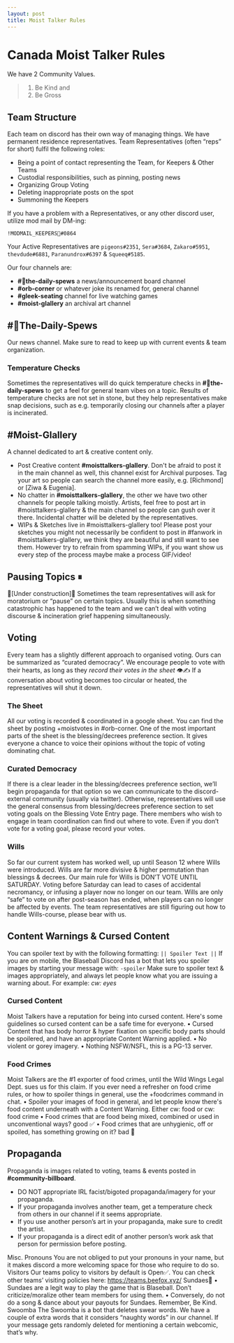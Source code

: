 ```yaml
---
layout: post
title: Moist Talker Rules
---
```


# Canada Moist Talker Rules
We have 2 Community Values. 
> 1. Be Kind and 
> 2. Be Gross

## Team Structure
Each team on discord has their own way of managing things.  We have permanent residence representatives. Team Representatives (often “reps” for short) fulfil the following roles:
* Being a point of contact representing the Team, for Keepers & Other Teams
* Custodial responsibilities, such as pinning, posting news
* Organizing Group Voting
* Deleting inappropriate posts on the spot
* Summoning the Keepers

If you have a problem with a Representatives, or any other discord user, utilize mod mail by DM-ing: 
```
!MODMAIL_KEEPERS📮#0864 
````
Your Active Representatives are `pigeons#2351`, `Sera#3684`, `Zakaro#5951`, `thevdude#6881`, `Paranundrox#6397` & `Squeeq#5185`.

Our four channels are:
* **#📰the-daily-spews** a news/announcement board channel
* **#orb-corner** or whatever joke its renamed for, general channel
* **#gleek-seating** channel for live watching games
* **#moist-glallery** an archival art channel

## #📰The-Daily-Spews
Our news channel. Make sure to read to keep up with current events & team organization.
### Temperature Checks
Sometimes the representatives will do quick temperature checks in **#📰the-daily-spews** to get a feel for general team vibes on a topic. Results of temperature checks are not set in stone, but they help representatives make snap decisions, such as e.g. temporarily closing our channels after a player is incinerated.
## #Moist-Glallery
A channel dedicated to art & creative content only.
* Post Creative content **#moisttalkers-glallery**. Don't be afraid to post it in the main channel as well, this channel exist for Archival purposes. Tag your art so people can search the channel more easily, e.g. [Richmond] or [Ziwa & Eugenia].
* No chatter in **#moisttalkers-glallery**, the other we have two other channels for people talking moistly. Artists, feel free to post art in #moisttalkers-glallery & the main channel so people can gush over it there. Incidental chatter will be deleted by the representatives.
* WIPs & Sketches live in #moisttalkers-glallery too! Please post your sketches you might not necessarily be confident to post in #fanwork in #moisttalkers-glallery, we think they are beautiful and still want to see them. However try to refrain from spamming WIPs, if you want show us every step of the process maybe make a process GIF/video!

## Pausing Topics ⏸
🚧[Under construction]🚧
Sometimes the team representatives will ask for moratorium or “pause” on certain topics. Usually this is when something catastrophic has happened to the team and we can’t deal with voting discourse & incineration grief happening simultaneously.

## Voting
Every team has a slightly different approach to organised voting. Ours can be summarized as “curated democracy”. We encourage people to vote with their hearts, as long as they *record their votes in the sheet* 👁✍
If a conversation about voting becomes too circular or heated, the representatives will shut it down.
### The Sheet
All our voting is recorded & coordinated in a google sheet. You can find the sheet by posting +moistvotes in #orb-corner. One of the most important parts of the sheet is the blessing/decrees preference section. It gives everyone a chance to voice their opinions without the topic of voting dominating chat.
### Curated Democracy
If there is a clear leader in the blessing/decrees preference section, we’ll begin propaganda for that option so we can communicate to the discord-external community (usually via twitter). Otherwise, representatives will use the general consensus from  blessing/decrees preference section to set voting goals on the Blessing Vote Entry page. There members who wish to engage in team coordination can find out where to vote. Even if you don’t vote for a voting goal, please record your votes.
### Wills
So far our current system has worked well, up until Season 12 where Wills were introduced.  Wills are far more divisive & higher permutation than blessings & decrees. Our main rule for Wills is DON’T VOTE UNTIL SATURDAY. Voting before Saturday can lead to cases of accidental necromancy, or infusing a player now no longer on our team. Wills are only “safe” to vote on after post-season has ended, when players can no longer be affected by events. 
The team representatives are still figuring out how to handle Wills-course, please bear with us.
## Content Warnings & Cursed Content
You can spoiler text by with the  following formatting:
`|| Spoiler Text ||`
If you are on mobile, the Blaseball Discord has a bot that lets you spoiler images by starting your message with: 
`-spoiler`
Make sure to spoiler text & images appropriately, and always let people know what you are issuing a warning about. For example: *cw: eyes*
### Cursed Content
Moist Talkers have a reputation for being into cursed content. Here's some guidelines so cursed content can be a safe time for everyone.
    • Cursed Content that has body horror & hyper fixation on specific body parts should be spoilered, and have an appropriate Content Warning applied.
    • No violent or gorey imagery.
    • Nothing NSFW/NSFL, this is a PG-13 server.
### Food Crimes
Moist Talkers are the #1 exporter of food crimes, until the Wild Wings Legal Dept. sues us for this claim. If you ever need a refresher on food crime rules, or how to spoiler things in general, use the +foodcrimes command in chat.
    • Spoiler your images of food in general, and let people know there's food content underneath with a Content Warning. Either cw: food or cw: food crime
    • Food crimes that are food being mixed, combined or used in unconventional ways? good ✅
    • Food crimes that are unhygienic, off or spoiled, has something growing on it? bad 🚫
## Propaganda
Propaganda is images related to voting, teams & events posted in **#community-billboard**.
* DO NOT appropriate IRL facist/bigoted propaganda/imagery for your propaganda.
* If your propaganda involves another team, get a temperature check from others in our channel if it seems appropriate.
* If you use another person’s art in your propaganda, make sure to credit the artist.
* If your propaganda is a direct edit of another person’s work ask that person for permission before posting.

Misc.
Pronouns
You are not obliged to put your pronouns in your name, but it makes discord a more welcoming space for those who require to do so.
Visitors
Our teams policy to visitors by default is Open✅. You can check other teams’ visiting policies here: https://teams.beefox.xyz/
Sundaes🍨
    • Sundaes are a legit way to play the game that is Blaseball. Don’t criticize/moralize other team members for using them.
    • Conversely, do not do a song & dance about your payouts for Sundaes. Remember, Be Kind.
Swoomba
The Swoomba is a bot that deletes swear words. We have a couple of extra words that it considers “naughty words” in our channel. If your message gets randomly deleted for mentioning a certain webcomic, that’s why.
